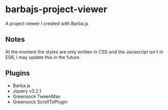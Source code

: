 # barbajs-project-viewer
A project viewer I created with Barba.js

## Notes
At the moment the styles are only written in CSS and the Javascript isn't in ES6, I may update this in the future.

## Plugins
- Barba.js
- Jquery v3.2.1
- Greensock TweenMax
- Greensock ScrollToPlugin

